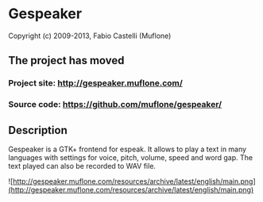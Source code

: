 # Gespeaker #

Copyright (c) 2009-2013, Fabio Castelli (Muflone)

## The project has moved ##

### Project site: http://gespeaker.muflone.com/ ###

### Source code: https://github.com/muflone/gespeaker/ ###

## Description ##

Gespeaker is a GTK+ frontend for espeak. It allows to play a text in many languages with settings for voice, pitch, volume, speed and word gap.
The text played can also be recorded to WAV file.

![http://gespeaker.muflone.com/resources/archive/latest/english/main.png](http://gespeaker.muflone.com/resources/archive/latest/english/main.png)